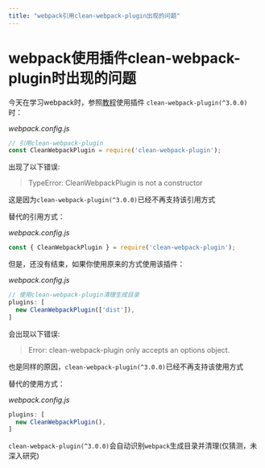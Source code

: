 ```yaml
---
title: "webpack引用clean-webpack-plugin出现的问题"
---
```

# webpack使用插件clean-webpack-plugin时出现的问题
今天在学习webpack时，参照[教程](https://www.webpackjs.com/guides/output-management/#%E6%B8%85%E7%90%86-dist-%E6%96%87%E4%BB%B6%E5%A4%B9)使用插件 `clean-webpack-plugin(^3.0.0)` 时：

*webpack.config.js*
``` javascript
// 引用clean-webpack-plugin
const CleanWebpackPlugin = require('clean-webpack-plugin');
```

出现了以下错误:
> TypeError: CleanWebpackPlugin is not a constructor

这是因为`clean-webpack-plugin(^3.0.0)`已经不再支持该引用方式

替代的引用方式：

*webpack.config.js*
```javascript
const { CleanWebpackPlugin } = require('clean-webpack-plugin');
```

但是，还没有结束，如果你使用原来的方式使用该插件：

*webpack.config.js*
``` javascript
// 使用clean-webpack-plugin清理生成目录
plugins: [
  new CleanWebpackPlugin(['dist']),
]
```

会出现以下错误:
> Error: clean-webpack-plugin only accepts an options object.

也是同样的原因，`clean-webpack-plugin(^3.0.0)`已经不再支持该使用方式

替代的使用方式：

*webpack.config.js*
```javascript
plugins: [
  new CleanWebpackPlugin(),
]
```

`clean-webpack-plugin(^3.0.0)`会自动识别`webpack`生成目录并清理(仅猜测，未深入研究)

[^参考文档]: https://github.com/johnagan/clean-webpack-plugin#usage